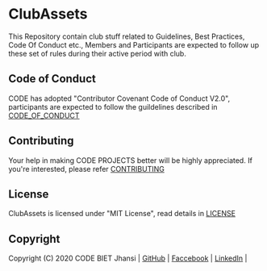 # ClubAssets
This Repository contain club stuff related to Guidelines, Best Practices, Code Of Conduct etc., Members and Participants are expected to follow up these set of rules during their active period with club.

## Code of Conduct

CODE has adopted "Contributor Covenant Code of Conduct V2.0", participants are expected to follow the guildelines described in [CODE_OF_CONDUCT](https://github.com/codebiet/clubassets/blob/master/CODE_OF_CONDUCT.md)

## Contributing

Your help in making CODE PROJECTS better will be highly appreciated. If you're interested, please refer [CONTRIBUTING](https://github.com/codebiet/clubassets/blob/master/CONTRIBUTING.md)

## License

ClubAssets is licensed under "MIT License", read details in [LICENSE](https://github.com/codebiet/clubassets/blob/master/LICENSE)

## Copyright

Copyright (C) 2020 CODE BIET Jhansi | [GitHub](https://github.com/codebiet) | [Faccebook](http://facebook.com/codebiet) | [LinkedIn](https://linkedin.com/company/codebiet) |


